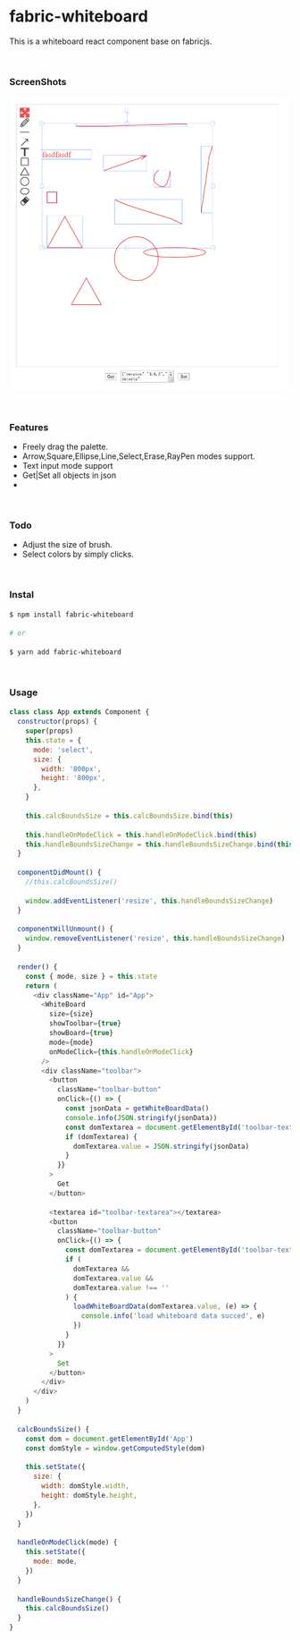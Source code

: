 # fabric-whiteboard

This is a whiteboard react component base on fabricjs.

<br/>

### ScreenShots

![](screenshots/1.png)

<br/>

### Features

- Freely drag the palette.
- Arrow,Square,Ellipse,Line,Select,Erase,RayPen modes support.
- Text input mode support
- Get|Set all objects in json
-

<br/>

### Todo

- Adjust the size of brush.
- Select colors by simply clicks.

<br/>

### Instal

```sh
$ npm install fabric-whiteboard

# or

$ yarn add fabric-whiteboard
```

<br/>

### Usage

```js
class class App extends Component {
  constructor(props) {
    super(props)
    this.state = {
      mode: 'select',
      size: {
        width: '800px',
        height: '800px',
      },
    }

    this.calcBoundsSize = this.calcBoundsSize.bind(this)

    this.handleOnModeClick = this.handleOnModeClick.bind(this)
    this.handleBoundsSizeChange = this.handleBoundsSizeChange.bind(this)
  }

  componentDidMount() {
    //this.calcBoundsSize()

    window.addEventListener('resize', this.handleBoundsSizeChange)
  }

  componentWillUnmount() {
    window.removeEventListener('resize', this.handleBoundsSizeChange)
  }

  render() {
    const { mode, size } = this.state
    return (
      <div className="App" id="App">
        <WhiteBoard
          size={size}
          showToolbar={true}
          showBoard={true}
          mode={mode}
          onModeClick={this.handleOnModeClick}
        />
        <div className="toolbar">
          <button
            className="toolbar-button"
            onClick={() => {
              const jsonData = getWhiteBoardData()
              console.info(JSON.stringify(jsonData))
              const domTextarea = document.getElementById('toolbar-textarea')
              if (domTextarea) {
                domTextarea.value = JSON.stringify(jsonData)
              }
            }}
          >
            Get
          </button>

          <textarea id="toolbar-textarea"></textarea>
          <button
            className="toolbar-button"
            onClick={() => {
              const domTextarea = document.getElementById('toolbar-textarea')
              if (
                domTextarea &&
                domTextarea.value &&
                domTextarea.value !== ''
              ) {
                loadWhiteBoardData(domTextarea.value, (e) => {
                  console.info('load whiteboard data succed', e)
                })
              }
            }}
          >
            Set
          </button>
        </div>
      </div>
    )
  }

  calcBoundsSize() {
    const dom = document.getElementById('App')
    const domStyle = window.getComputedStyle(dom)

    this.setState({
      size: {
        width: domStyle.width,
        height: domStyle.height,
      },
    })
  }

  handleOnModeClick(mode) {
    this.setState({
      mode: mode,
    })
  }

  handleBoundsSizeChange() {
    this.calcBoundsSize()
  }
}

```
